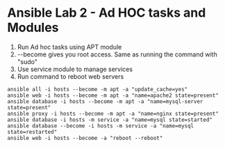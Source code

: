 # Ansible Lab 2 - Ad HOC tasks and Modules


1. Run Ad hoc tasks using APT module
2. --become gives you root access. Same as running the command with "sudo"
3. Use service module to manage services
4. Run command to reboot web servers

``` shell
ansible all -i hosts --become -m apt -a "update_cache=yes"
ansible web -i hosts --become -m apt -a "name=apache2 state=present"
ansible database -i hosts --become -m apt -a "name=mysql-server state=present"
ansible proxy -i hosts --become -m apt -a "name=nginx state=present"
ansible database -i hosts -m service -a "name=mysql state=started"
ansible database --become -i hosts -m service -a "name=mysql state=restarted"
ansible web -i hosts --become -a "reboot --reboot"
 ```